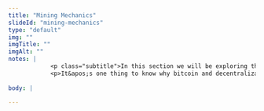 ```yaml
--- 
title: "Mining Mechanics"
slideId: "mining-mechanics"
type: "default"
img: ""
imgTitle: ""
imgAlt: ""
notes: | 
            <p class="subtitle">In this section we will be exploring the mining process.</p>
            <p>It&apos;s one thing to know why bitcoin and decentralization are important, but it&apos;s a completely different thing to know what&apos;s going on under the hood. When you have a central server calling the shots, processing data is a lot easier. Simply send a request to a server and that server will execute a corresponding action. Of course, these central servers come with that data collection tradeoff. So how does a blockchain function, or come to decisions, if there isn&apos;t a central server calling all the shots? How do the computers on the network stay in agreement, how do they maintain a public ledger?</p>
        
body: | 
        
---
```

